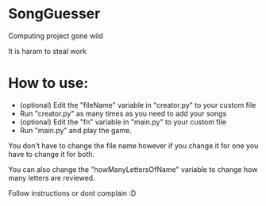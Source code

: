 # SongGuesser
Computing project gone wild

It is haram to steal work

# How to use:
- (optional) Edit the "fileName" variable in "creator.py" to your custom file
- Run "creator.py" as many times as you need to add your songs
- (optional) Edit the "fn" variable in "main.py" to your custom file
- Run "main.py" and play the game.

You don't have to change the file name however if you change it for one you have to change it for both.

You can also change the "howManyLettersOfName" variable to change how many letters are reviewed.

Follow instructions or dont complain :D
